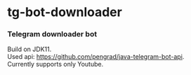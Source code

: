 # tg-bot-downloader
### Telegram downloader bot
Build on JDK11. \
Used api: https://github.com/pengrad/java-telegram-bot-api. \
Currently supports only Youtube.
